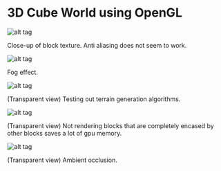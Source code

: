 # 3D Cube World using OpenGL

![alt tag](https://github.com/jaewany/3D_World/blob/master/pics/Untitled11.png)

Close-up of block texture. Anti aliasing does not seem to work.

![alt tag](https://github.com/jaewany/3D_World/blob/master/pics/Untitled12.png)

Fog effect.

![alt tag](https://github.com/jaewany/3D_World/blob/master/pics/Untitled13.png)

(Transparent view) Testing out terrain generation algorithms.

![alt tag](https://github.com/jaewany/3D_World/blob/master/pics/Untitled14.png)

(Transparent view) Not rendering blocks that are completely encased by other blocks saves a lot of gpu memory.

![alt tag](https://github.com/jaewany/3D_World/blob/master/pics/Untitled15.png)

(Transparent view) Ambient occlusion.
